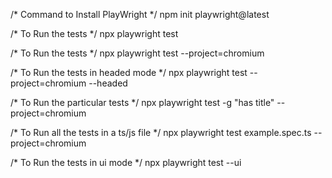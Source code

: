 /* Command to Install PlayWright */
npm init playwright@latest

/* To Run the tests */
npx playwright test

/* To Run the tests */
npx playwright test --project=chromium

/* To Run the tests in headed mode */
npx playwright test --project=chromium --headed

/* To Run the particular tests */
npx playwright test -g "has title" --project=chromium


/* To Run all the tests in a ts/js file */
npx playwright test example.spec.ts --project=chromium

/* To Run the tests in ui mode */
npx playwright test --ui 